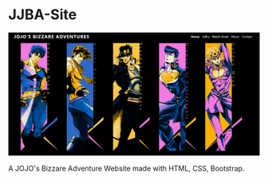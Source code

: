 # JJBA-Site

![image](jojo.png)

A JOJO's Bizzare Adventure Website made with HTML, CSS, Bootstrap.

